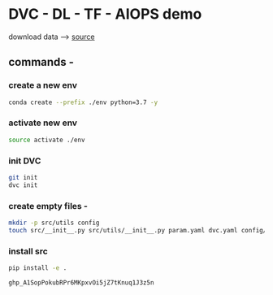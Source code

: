 # DVC - DL - TF - AIOPS demo

download data --> [source](https://drive.google.com/drive/u/5/folders/1tz4IOoJKdi999IRdqJY04VOifyllRzj1
)

## commands - 

### create a new env
```bash
conda create --prefix ./env python=3.7 -y
```

### activate new env
```bash
source activate ./env
```

### init DVC
```bash
git init
dvc init
```

### create empty files - 
```bash
mkdir -p src/utils config
touch src/__init__.py src/utils/__init__.py param.yaml dvc.yaml config/config.yaml src/stage_01_load_save.py src/utils/all_utils.py setup.py .gitignore
```

### install src 
```bash
pip install -e .

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
```